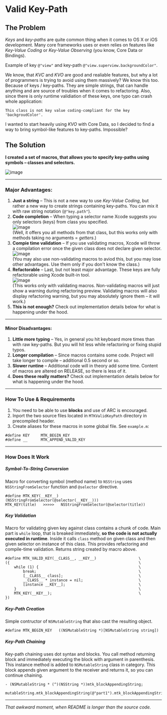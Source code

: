 Valid Key-Path
==============


The Problem
------------
_Keys_ and _key-paths_ are quite common thing when it comes to OS X or iOS development. Many core frameworks uses or even relies on features like _Key-Value Coding_ or _Key-Value Observing_ (you know, Core Data or Bindings).

Example of key `@"view"` and key-path `@"view.superview.backgroundColor"`.

We know, that _KVC_ and _KVO_ are good and realiable features, but why a lot of programmers is trying to avoid using them massively? We know this too. Because of keys / key-paths. They are simple strings, that can handle anything and are source of troubles when it comes to refactoring. Also, since there is only runtime validiation of these keys, one typo can crash whole application:

```objc
This class is not key value coding-compliant for the key 'backgroudColor'.
```

I wanted to start heavily using _KVO_ with Core Data, so I decided to find a way to bring symbol-like features to key-paths. Impossible?



The Solution
------------
**I created a set of macros, that allows you to specify key-paths using symbols – classes and selectors.**

![image](https://raw.github.com/iMartinKiss/Valid-KeyPath/master/README/completion.png)

---



### Major Advantages: ###
1. **Just a string** – This is not a new way to use _Key-Value Coding_, but rather a new way to create strings containing key-paths. You can mix it with raw string notation (`@"key.path"`).
2. **Code completion** – When typing a selector name Xcode suggests you only selectors (keys) from class you specified.  
![image](https://raw.github.com/iMartinKiss/Valid-KeyPath/master/README/completion.png)  
(Well, it offers you all methods from that class, but this works only with methods taking no arguments = _getters_.)
3. **Compie time validation** – If you use validating macros, Xcode will throw a compilation error once the given class does not declare given selector.  
![image](https://raw.github.com/iMartinKiss/Valid-KeyPath/master/README/validation.png)  
(You may also use non-validating macros to aviod this, but you may lose other advantages. Use them only if you don't know the class.)
4. **Refactorable** – Last, but not least major advantage. These keys are fully refactorable using Xcode built-in tool.  
![image](https://raw.github.com/iMartinKiss/Valid-KeyPath/master/README/refactoring.png)  
(This works only with validating macros. Non-validating macros will just show a warning during refactoring preview. Validating macros will also display refactoring warning, but you may absolutely ignore them – it will work.)
5. **This is not enough?** Check out implementation details below for what is happening under the hood.

---



#### Minor Disadvantages: ####

1. **Little more typing** – Yes, in general you hit keyboard more times than with raw key-paths. But you will hit less while refactoring or fixing stupid typos.
2. **Longer compilation** – Since macros contains some code. Project will take longer to compile – additional 0.5 second or so.
3. **Slower runtine** – Additional code will in theory add some time. Content of macros are altered on RELEASE, so there is less of it.
4. **Does these really matters?** Check out implementation details below for what is happening under the hood.

---



### How To Use & Requirements ###
1. You need to be able to use **blocks** and use of ARC is encouraged.
2. Inport the two source files located in `MTKValidKeyPath` directory in precompiled header.
3. Create aliases for these macros in some global file. See `example.m`:

```objc
#define KEY     MTK_BEGIN_KEY
#define __      MTK_APPEND_VALID_KEY
```

---



### How Does It Work ###

##### Symbol-To-String Conversion #####
Macro for converting symbol (method name) to `NSString` uses `NSStringFromSelector` function and `@selector` directive.

```objc
#define MTK_KEY(__KEY__)     (NSStringFromSelector(@selector(__KEY__)))
MTK_KEY(title)   >>>>>   NSStringFromSelector(@selector(title))
```


##### Key Validation #####
Macro for validating given key against class contains a chunk of code. Main part is `while` loop, that is breaked immediately, **so the code is not actually executed in runtime**. Inside it calls `class` method on given class and then given selector on instance of this class. This provides refactoring and compile-time validation. Returns string created by macro above.

```objc
#define MTK_VALID_KEY(__CLASS__, __KEY__)                   \
({                                                          \
    while (1) {                                             \
        break;                                              \
        [__CLASS__ class];                                  \
        __CLASS__ * instance = nil;                         \
        [instance __KEY__];                                 \
    }                                                       \
    MTK_KEY(__KEY__);                                       \
})
```


##### Key-Path Creation #####
Simple contructor of `NSMutableString` that also cast the resulting object.

```objc
#define MTK_BEGIN_KEY   ((NSMutableString *)[NSMutableString string])
```


##### Key-Path Chaining #####
Key-path chaining uses dot syntax and blocks. You call method returning block and immediately executing the block with argument in parenthesis. This instance method is added to `NSMutableString` class in category. This block appends given argument to the receiver and returns it, so you can continue chaining.

```objc
- (NSMutableString * (^)(NSString *))mtk_blockAppendingString;

mutableString.mtk_blockAppendingString(@"part1").mtk_blockAppendingString(@"part2");
```

---

_That awkward moment, when README is longer than the source code._
